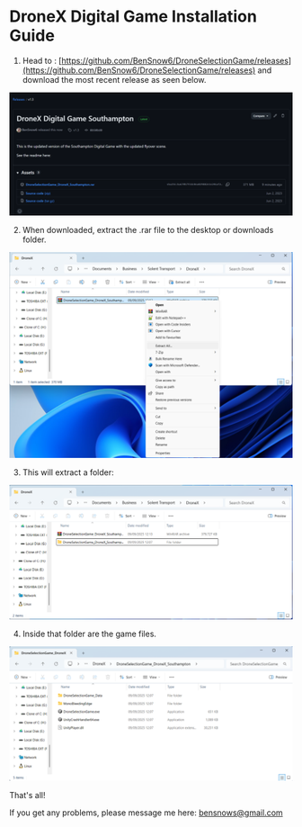 # DroneX Digital Game Installation Guide

1. Head to : [https://github.com/BenSnow6/DroneSelectionGame/releases](https://github.com/BenSnow6/DroneSelectionGame/releases) and download the most recent release as seen below.

![Releases](/ReleaseAssets/release.png)

2. When downloaded, extract the .rar file to the desktop or downloads folder.

![Extract](/ReleaseAssets/Extract.png)

3. This will extract a folder:

![Folder](/ReleaseAssets/Finished.png)

4. Inside that folder are the game files.


![Games](/ReleaseAssets/Games.png)

That's all!

If you get any problems, please message me here: bensnows@gmail.com
